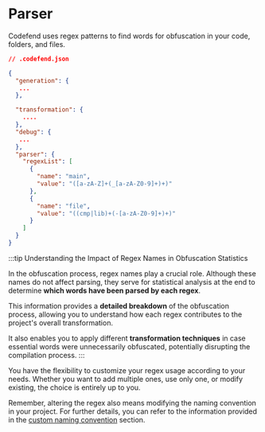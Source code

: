 # Parser

Codefend uses regex patterns to find words for obfuscation in your code, folders, and files.

```json
// .codefend.json

{
  "generation": {
   ...
  },

  "transformation": {
    ....
  },
  "debug": {
   ...
  },
  "parser": {
    "regexList": [
      {
        "name": "main",
        "value": "([a-zA-Z]+(_[a-zA-Z0-9]+)+)"
      },
      {
        "name": "file",
        "value": "((cmp|lib)+(-[a-zA-Z0-9]+)+)"
      }
    ]
  }
}
```

:::tip Understanding the Impact of Regex Names in Obfuscation Statistics

In the obfuscation process, regex names play a crucial role. Although these names do not affect parsing, they serve for statistical analysis at the end to determine <b>which words have been parsed by each regex</b>.

This information provides a <b>detailed breakdown</b> of the obfuscation process, allowing you to understand how each regex contributes to the project's overall transformation.

It also enables you to apply different <b>transformation techniques</b> in case essential words were unnecessarily obfuscated, potentially disrupting the compilation process.
:::

You have the flexibility to customize your regex usage according to your needs. Whether you want to add multiple ones, use only one, or modify existing, the choice is entirely up to you.

Remember, altering the regex also means modifying the naming convention in your project. For further details, you can refer to the information provided in the [custom naming convention](custom-naming-convention) section.
